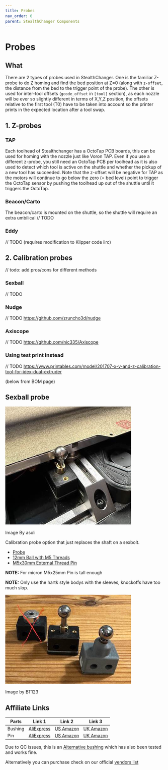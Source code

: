 ```yaml
---
title: Probes
nav_order: 6
parent: StealthChanger Components
---
```

<!-- Use the page layout at TOC.md:  https://github.com/sdylewski/StealthChanger/blob/main/docs/TOC.md -->
# Probes

## What

There are 2 types of probes used in StealthChanger. One is the familiar Z-probe to do Z homing and find the bed position at Z=0 (along with `z-offset`, the distance from the bed to the trigger point of the probe). The other is used for inter-tool offsets (`gcode_offset` in `[tool]` section), as each nozzle will be ever so slightly different in terms of X,Y,Z position, the offsets relative to the first tool (T0) have to be taken into account so the printer prints in the expected location after a tool swap.

## 1. Z-probes

### TAP
Each toolhead of Stealthchanger has a OctoTap PCB boards, this can be used for homing with the nozzle just like Voron TAP. Even if you use a different z-probe, you still need an OctoTap PCB per toolhead as it is also used to detect which tool is active on the shuttle and whether the pickup of a new tool has succeeded.
Note that the z-offset will be negative for TAP as the motors will continue to go below the zero (= bed level) point to trigger the OctoTap sensor by pushing the toolhead up out of the shuttle until it triggers the OctoTap.

### Beacon/Carto
The beacon/carto is mounted on the shuttle, so the shuttle will require an extra umbilical
// TODO

### Eddy
// TODO (requires modification to Klipper code iirc)


## 2. Calibration probes
// todo:  add pros/cons for different methods

### Sexball
// TODO

### Nudge
// TODO
https://github.com/zruncho3d/nudge

### Axiscope
// TODO
https://github.com/nic335/Axiscope

### Using test print instead
// TODO
https://www.printables.com/model/201707-x-y-and-z-calibration-tool-for-idex-dual-extruder



(below from BOM page)

## Sexball probe

![Sexball probe](https://github.com/DraftShift/StealthChanger/blob/main/media/sexball-probe.jpg?raw=true)

Image By asoli

Calibration probe option that just replaces the shaft on a sexbolt.
- [Probe](https://s.click.aliexpress.com/e/_oB1egOH)
- [12mm Ball with M5 Threads](https://s.click.aliexpress.com/e/_o2DGfvf)
- [M5x30mm External Thread Pin](https://s.click.aliexpress.com/e/_omw2qxX)

**NOTE:** For micron M5x25mm Pin is tall enough

**NOTE:** Only use the hartk style bodys with the sleeves, knockoffs have too much slop.

![Sexball probe types](https://github.com/DraftShift/StealthChanger/blob/main/media/sexball-probe-types.jpg?raw=true)

Image by BT123


## Affiliate Links

| Parts   	  | Link 1     | Link 2    | Link 3    |
|-----------  |------------|-----------|-----------|
| Bushing 	  | [AliExpress](https://s.click.aliexpress.com/e/_Dmsh3LJ) | [US Amazon](https://amzn.to/3RAjKtY) | [UK Amazon](https://amzn.to/48jnoPO) | 
| Pin     	  | [AliExpress](https://s.click.aliexpress.com/e/_DCQkrFP) | [US Amazon](https://amzn.to/3GZBSZn) | [UK Amazon](https://amzn.to/488gP2v) |

Due to QC issues, this is an [Alternative bushing](https://s.click.aliexpress.com/e/_DFJQgtN) which has also been tested and works fine.

Alternatively you can purchase check on our official [vendors list](Building/Vendors-and-Kits.md)
